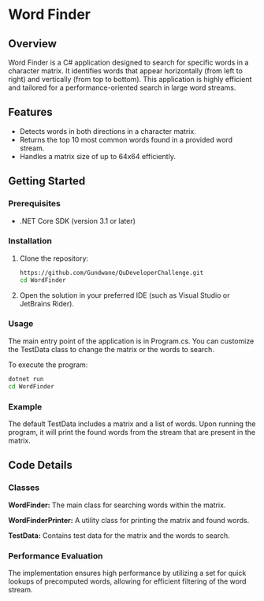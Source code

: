 # Word Finder

## Overview
Word Finder is a C# application designed to search for specific words in a character matrix. It identifies words that appear horizontally (from left to right) and vertically (from top to bottom). This application is highly efficient and tailored for a performance-oriented search in large word streams.

## Features
- Detects words in both directions in a character matrix.
- Returns the top 10 most common words found in a provided word stream.
- Handles a matrix size of up to 64x64 efficiently.

## Getting Started

### Prerequisites
- .NET Core SDK (version 3.1 or later)

### Installation
1. Clone the repository:
   ```bash
   https://github.com/Gundwane/QuDeveloperChallenge.git
   cd WordFinder
2. Open the solution in your preferred IDE (such as Visual Studio or JetBrains Rider).

### Usage
The main entry point of the application is in Program.cs. You can customize the TestData class to change the matrix or the words to search.

To execute the program:

   ```bash
   dotnet run
   cd WordFinder
   ```

### Example
The default TestData includes a matrix and a list of words. Upon running the program, it will print the found words from the stream that are present in the matrix.

## Code Details
### Classes
**WordFinder:** The main class for searching words within the matrix.

**WordFinderPrinter:** A utility class for printing the matrix and found words.

**TestData:** Contains test data for the matrix and the words to search.

### Performance Evaluation
The implementation ensures high performance by utilizing a set for quick lookups of precomputed words, allowing for efficient filtering of the word stream.

